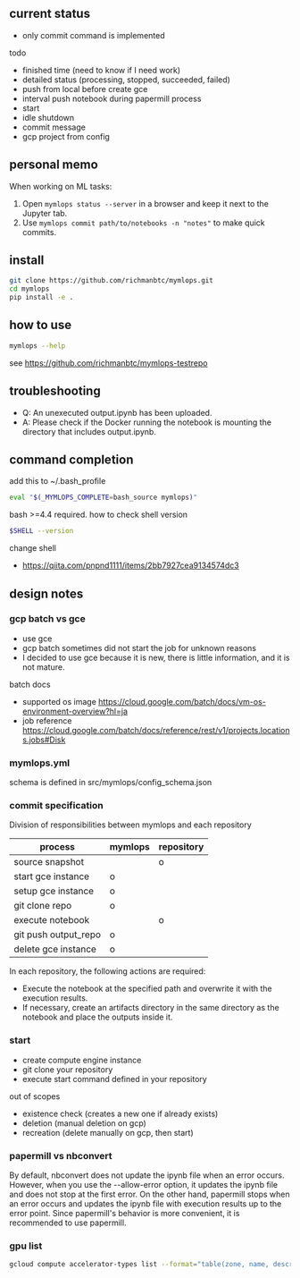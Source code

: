 ## current status

- only commit command is implemented

todo

- finished time (need to know if I need work)
- detailed status (processing, stopped, succeeded, failed)
- push from local before create gce
- interval push notebook during papermill process
- start
- idle shutdown
- commit message
- gcp project from config

## personal memo

When working on ML tasks:

1. Open `mymlops status --server` in a browser and keep it next to the Jupyter tab.
2. Use `mymlops commit path/to/notebooks -n "notes"` to make quick commits.

## install

```bash
git clone https://github.com/richmanbtc/mymlops.git
cd mymlops
pip install -e .
```

## how to use

```bash
mymlops --help
```

see
https://github.com/richmanbtc/mymlops-testrepo

## troubleshooting

- Q: An unexecuted output.ipynb has been uploaded.
- A: Please check if the Docker running the notebook is mounting the directory that includes output.ipynb.

## command completion

add this to ~/.bash_profile

```bash
eval "$(_MYMLOPS_COMPLETE=bash_source mymlops)"
```

bash >=4.4 required. how to check shell version

```bash
$SHELL --version
```

change shell

- https://qiita.com/pnpnd1111/items/2bb7927cea9134574dc3

## design notes

### gcp batch vs gce

- use gce
- gcp batch sometimes did not start the job for unknown reasons
- I decided to use gce because it is new, there is little information, and it is not mature.

batch docs

- supported os image https://cloud.google.com/batch/docs/vm-os-environment-overview?hl=ja
- job reference https://cloud.google.com/batch/docs/reference/rest/v1/projects.locations.jobs#Disk

### mymlops.yml

schema is defined in src/mymlops/config_schema.json

### commit specification

Division of responsibilities between mymlops and each repository

| process              | mymlops | repository |
|----------------------|-------|------------|
| source snapshot      |       | o          |
| start gce instance   | o     |            |
| setup gce instance   | o     |            |
| git clone repo       | o     |            |
| execute notebook     |       | o          |
| git push output_repo | o     |            |
| delete gce instance  | o     |            |

In each repository, the following actions are required:

- Execute the notebook at the specified path and overwrite it with the execution results.
- If necessary, create an artifacts directory in the same directory as the notebook and place the outputs inside it.

### start

- create compute engine instance
- git clone your repository
- execute start command defined in your repository

out of scopes

- existence check (creates a new one if already exists)
- deletion (manual deletion on gcp)
- recreation (delete manually on gcp, then start)

### papermill vs nbconvert

By default, nbconvert does not update the ipynb file when an error occurs.
However, when you use the --allow-error option, it updates the ipynb file and does not stop at the first error.
On the other hand, papermill stops when an error occurs and updates the ipynb file with execution results up to the error point.
Since papermill's behavior is more convenient, it is recommended to use papermill.

### gpu list

```bash
gcloud compute accelerator-types list --format="table(zone, name, description)" | sort
```
